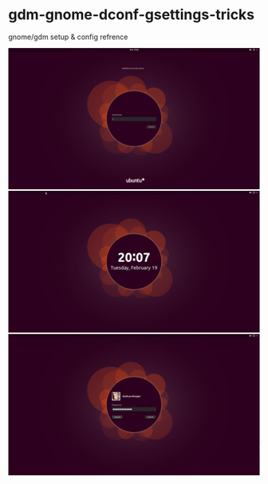 # gdm-gnome-dconf-gsettings-tricks

gnome/gdm setup & config refrence

![EXAMPLE](img/gdm3-tweaks-01.png)
![EXAMPLE](img/gdm3-tweaks-02.png)
![EXAMPLE](img/gdm3-tweaks-03.png)
